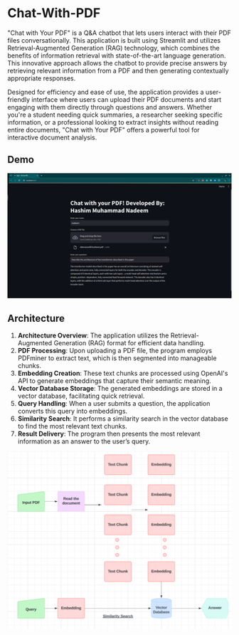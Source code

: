 # Chat-With-PDF
"Chat with Your PDF" is a Q&A chatbot that lets users interact with their PDF files conversationally. This application is built using Streamlit and utilizes Retrieval-Augmented Generation (RAG) technology, which combines the benefits of information retrieval with state-of-the-art language generation. This innovative approach allows the chatbot to provide precise answers by retrieving relevant information from a PDF and then generating contextually appropriate responses.

Designed for efficiency and ease of use, the application provides a user-friendly interface where users can upload their PDF documents and start engaging with them directly through questions and answers. Whether you're a student needing quick summaries, a researcher seeking specific information, or a professional looking to extract insights without reading entire documents, "Chat with Your PDF" offers a powerful tool for interactive document analysis.

## Demo 
![Demo of the app](https://github.com/hash2004/Chat-With-PDF/blob/main/images/Demo.png)

## Architecture 
1. **Architecture Overview**: The application utilizes the Retrieval-Augmented Generation (RAG) format for efficient data handling.
2. **PDF Processing**: Upon uploading a PDF file, the program employs PDFminer to extract text, which is then segmented into manageable chunks.
3. **Embedding Creation**: These text chunks are processed using OpenAI's API to generate embeddings that capture their semantic meaning.
4. **Vector Database Storage**: The generated embeddings are stored in a vector database, facilitating quick retrieval.
5. **Query Handling**: When a user submits a question, the application converts this query into embeddings.
6. **Similarity Search**: It performs a similarity search in the vector database to find the most relevant text chunks.
7. **Result Delivery**: The program then presents the most relevant information as an answer to the user’s query.

![Architecture](https://github.com/hash2004/Chat-With-PDF/blob/main/images/Architecture.png)
